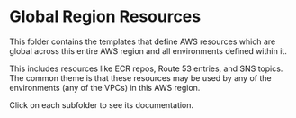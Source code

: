 # Global Region Resources

This folder contains the templates that define AWS resources which are global across this entire AWS region and all
environments defined within it.

This includes resources like ECR repos, Route 53 entries, and SNS topics. The common theme is that these resources may 
be used by any of the environments (any of the VPCs) in this AWS region.

Click on each subfolder to see its documentation.
